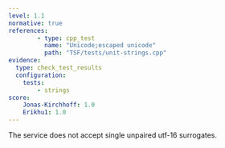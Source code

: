 ```yaml
---
level: 1.1
normative: true
references:
        - type: cpp_test
          name: "Unicode;escaped unicode"
          path: "TSF/tests/unit-strings.cpp"
evidence:
  type: check_test_results
  configuration:
    tests: 
        - strings
score:
    Jonas-Kirchhoff: 1.0
    Erikhu1: 1.0
---
```


The service does not accept single unpaired utf-16 surrogates.